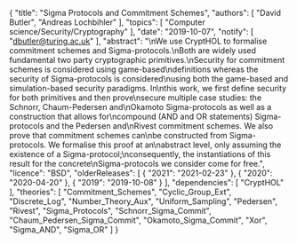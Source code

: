 {
    "title": "Sigma Protocols and Commitment Schemes",
    "authors": [
        "David Butler",
        "Andreas Lochbihler"
    ],
    "topics": [
        "Computer science/Security/Cryptography"
    ],
    "date": "2019-10-07",
    "notify": [
        "dbutler@turing.ac.uk"
    ],
    "abstract": "\nWe use CryptHOL to formalise commitment schemes and Sigma-protocols.\nBoth are widely used fundamental two party cryptographic primitives.\nSecurity for commitment schemes is considered using game-based\ndefinitions whereas the security of Sigma-protocols is considered\nusing both the game-based and simulation-based security paradigms. In\nthis work, we first define security for both primitives and then prove\nsecure multiple case studies: the Schnorr, Chaum-Pedersen and\nOkamoto Sigma-protocols as well as a construction that allows for\ncompound (AND and OR statements) Sigma-protocols and the Pedersen and\nRivest commitment schemes. We also prove that commitment schemes can\nbe constructed from Sigma-protocols. We formalise this proof at an\nabstract level, only assuming the existence of a Sigma-protocol;\nconsequently, the instantiations of this result for the concrete\nSigma-protocols we consider come for free.",
    "licence": "BSD",
    "olderReleases": [
        {
            "2021": "2021-02-23"
        },
        {
            "2020": "2020-04-20"
        },
        {
            "2019": "2019-10-08"
        }
    ],
    "dependencies": [
        "CryptHOL"
    ],
    "theories": [
        "Commitment_Schemes",
        "Cyclic_Group_Ext",
        "Discrete_Log",
        "Number_Theory_Aux",
        "Uniform_Sampling",
        "Pedersen",
        "Rivest",
        "Sigma_Protocols",
        "Schnorr_Sigma_Commit",
        "Chaum_Pedersen_Sigma_Commit",
        "Okamoto_Sigma_Commit",
        "Xor",
        "Sigma_AND",
        "Sigma_OR"
    ]
}